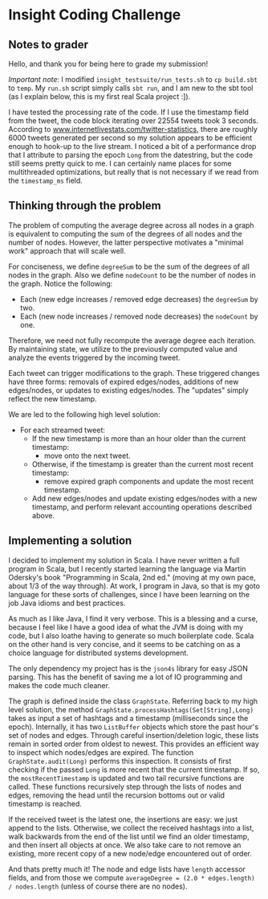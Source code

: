Insight Coding Challenge
========================
Notes to grader
---------------
Hello, and thank you for being here to grade my submission! 

*Important note*: I modified `insight_testsuite/run_tests.sh` to `cp build.sbt` to `temp`.
My `run.sh` script simply calls `sbt run`, and I am new to the sbt tool (as I explain below,
this is my first real Scala project :]).

I have tested the processing rate of the code. If I use the timestamp field from the tweet,
the code block iterating over 22554 tweets took 3 seconds. According to
www.internetlivestats.com/twitter-statistics, there are roughly 6000 tweets generated per second
so my solution appears to be efficient enough to hook-up to the live stream. I noticed a bit
of a performance drop that I attribute to parsing the epoch `Long` from the datestring, but the
code still seems pretty quick to me. I can certainly name places for some multithreaded optimizations,
but really that is not necessary if we read from the `timestamp_ms` field.

Thinking through the problem
----------------------------

The problem of computing the average degree across all nodes in a graph is
equivalent to computing the sum of the degrees of all nodes and the number of
nodes. However, the latter perspective motivates a "minimal work" approach that
will scale well.

For conciseness, we define `degreeSum` to be the sum of the degrees of all nodes
in the graph. Also we define `nodeCount` to be the number of nodes in the graph. 
Notice the following:

- Each (new edge increases / removed edge decreases) the `degreeSum` by two.
- Each (new node increases / removed node decreases) the `nodeCount` by one.

Therefore, we need not fully recompute the average degree each iteration. By 
maintaining state, we utilize to the previously computed value and analyze the
events triggered by the incoming tweet.

Each tweet can trigger modifications to the graph. These triggered changes have
three forms: removals of expired edges/nodes, additions of new edges/nodes, or
updates to existing edges/nodes. The "updates" simply reflect the new timestamp.

We are led to the following high level solution:

- For each streamed tweet:
    - If the new timestamp is more than an hour older than the current timestamp:
    	-  move onto the next tweet.
    - Otherwise, if the timestamp is greater than the current most recent timestamp:
    	- remove expired graph components and update the most recent timestamp.
    - Add new edges/nodes and update existing edges/nodes with a new timestamp, 
    and perform relevant accounting operations described above.

Implementing a solution
-----------------------
I decided to implement my solution in Scala. I have never written a full program in Scala, but I recently started learning the language via Martin Odersky's book "Programming in Scala, 2nd ed." (moving at my own pace, about 1/3 of the way through). At work, I program in Java, so that is my goto language for these sorts of challenges, since I have been learning on the job Java idioms and best practices. 

As much as I like Java, I find it very verbose. This is a blessing and a curse, because I feel like I have a good idea of what the JVM is doing with my code, but I also loathe having to generate so much boilerplate code. Scala on the other hand is very concise, and it seems to be catching on as a choice language for distributed systems development. 

The only dependency my project has is the `json4s` library for easy JSON parsing.
This has the benefit of saving me a lot of IO programming and makes the code much cleaner.

The graph is defined inside the class `GraphState`. Referring back to my high level solution,
the method `GraphState.processHashtags(Set[String],Long)` takes as input a set of hashtags
and a timestamp (milliseconds since the epoch). Internally, it has two `ListBuffer` objects
which store the past hour's set of nodes and edges. Through careful insertion/deletion logic,
these lists remain in sorted order from oldest to newest. This provides an efficient way to
inspect which nodes/edges are expired. The function `GraphState.audit(Long)` performs this inspection.
It consists of first checking if the passed `Long` is more recent that the current timestamp.
If so, the `mostRecentTimestamp` is updated and two tail recursive functions are called.
These functions recursively step through the lists of nodes and edges, removing the head until
the recursion bottoms out or valid timestamp is reached.

If the received tweet is the latest one, the insertions are easy: we just append to the lists.
Otherwise, we collect the received hashtags into a list, walk backwards from the end of the list
until we find an older timestamp, and then insert all objects at once. We also take care to not 
remove an existing, more recent copy of a new node/edge encountered out of order.

And thats pretty much it! The node and edge lists have `length` accessor fields, and from those we
compute `averageDegree = (2.0 * edges.length) / nodes.length` (unless of course there are no nodes).
